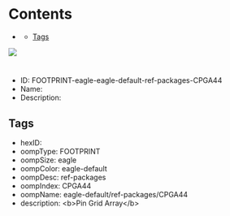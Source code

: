 



Contents
========

* [](#)
	* [Tags](#tags)
  
![][im]
# 

- ID: FOOTPRINT-eagle-eagle-default-ref-packages-CPGA44
- Name: 
- Description: 

## Tags

- hexID: 
- oompType: FOOTPRINT
- oompSize: eagle
- oompColor: eagle-default
- oompDesc: ref-packages
- oompIndex: CPGA44
- oompName: eagle-default/ref-packages/CPGA44
- description: &lt;b&gt;Pin Grid Array&lt;/b&gt;



[im]: image.png
